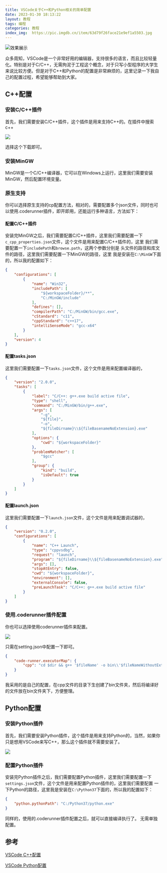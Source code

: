 ```yaml
---
title: VSCode关于C++和Python相关的简单配置
date: 2023-01-30 18:13:22
layout: 教程
tags: 编程
categories: 教程
index_img:  https://pic.imgdb.cn/item/63d79f26face21e9ef1a5503.jpg
---
```


![效果展示](https://pic.imgdb.cn/item/63d79e36face21e9ef18addb.jpg)

众多周知，VSCode是一个非常好用的编辑器，支持很多的语言，而且比较轻量化。特别是对于C/C++，无需拘泥于工程这个概念，对于只写小型程序的大学生来说比较方便。但是对于C++和Python的配置是非常麻烦的，这里记录一下我自己的配置过程，希望能够帮助到大家。
<!--more-->

## C++配置

### 安装C/C++插件

首先，我们需要安装C/C++插件，这个插件是用来支持C++的。在插件中搜索c++

![](https://pic.imgdb.cn/item/63d79b3eface21e9ef133336.jpg)

选择这个下载即可。

### 安装MinGW

MinGW是一个C/C++编译器，它可以在Windows上运行，这里我们需要安装
MinGW，然后配置环境变量。

### 原生支持

你可以选择原生支持的cp配置方法，相对的，需要配置多个json文件，同时也可以使用.coderunner插件，即开即用，还能运行多种语言，方法如下：

#### 配置C/C++插件

安装完MinGW之后，我们需要配置C/C++插件，这里我们需要配置一下
`c_cpp_properties.json`文件，这个文件是用来配置C/C++插件的，这里
我们需要配置一下`includePath`和`browse.path`，这两个参数分别是
头文件的路径和库文件的路径，这里我们需要配置一下MinGW的路径，这里
我是安装在`C:\MinGW`下面的，所以我的配置如下：

```json
{
    "configurations": [
        {
            "name": "Win32",
            "includePath": [
                "${workspaceFolder}/**",
                "C:/MinGW/include"
            ],
            "defines": [],
            "compilerPath": "C:/MinGW/bin/gcc.exe",
            "cStandard": "c11",
            "cppStandard": "c++17",
            "intelliSenseMode": "gcc-x64"
        }
    ],
    "version": 4
}
```

#### 配置tasks.json

这里我们需要配置一下`tasks.json`文件，这个文件是用来配置编译器的，

```json
{
    "version": "2.0.0",
    "tasks": [
        {
            "label": "C/C++: g++.exe build active file",
            "type": "shell",
            "command": "C:/MinGW/bin/g++.exe",
            "args": [
                "-g",
                "${file}",
                "-o",
                "${fileDirname}\\${fileBasenameNoExtension}.exe"
            ],
            "options": {
                "cwd": "${workspaceFolder}"
            },
            "problemMatcher": [
                "$gcc"
            ],
            "group": {
                "kind": "build",
                "isDefault": true
            }
        }
    ]
}
```

#### 配置launch.json


这里我们需要配置一下`launch.json`文件，这个文件是用来配置调试器的，

```json
{
    "version": "0.2.0",
    "configurations": [
        {
            "name": "C++ Launch",
            "type": "cppvsdbg",
            "request": "launch",
            "program": "${fileDirname}\\${fileBasenameNoExtension}.exe",
            "args": [],
            "stopAtEntry": false,
            "cwd": "${workspaceFolder}",
            "environment": [],
            "externalConsole": false,
            "preLaunchTask": "C/C++: g++.exe build active file"
        }
    ]
}
```
### 使用.coderunner插件配置

你也可以选择使用coderunner插件来配置。

![](https://pic.imgdb.cn/item/63d79c08face21e9ef14b98f.jpg)

只需在setting.json中配置一下即可。

```json
{
    "code-runner.executorMap": {
        "cpp": "cd $dir && g++ '$fileName' -o bin\\'$fileNameWithoutExt' -fexec-charset=gbk && .\\bin\\'$fileNameWithoutExt'",
    }
}
```

我采用的是自己的配置，在cpp文件的目录下生创建了bin文件夹，然后将编译好的文件放在bin文件夹下，方便整理。


## Python配置

### 安装Python插件

首先，我们需要安装Python插件，这个插件是用来支持Python的，当然，如果你
只是想用VSCode来写C++，那么这个插件就不需要安装了。

![](https://pic.imgdb.cn/item/63d79cedface21e9ef1653fb.jpg)

### 配置Python插件

安装完Python插件之后，我们需要配置Python插件，这里我们需要配置一下
`settings.json`文件，这个文件是用来配置Python插件的，这里我们需要配置
一下Python的路径，这里我是安装在`C:\Python37`下面的，所以我的配置如下：

```json
{
    "python.pythonPath": "C:/Python37/python.exe"
}
```

同样的，使用的.coderunner插件配置之后，就可以直接编译执行了。
无需单独配置。

## 参考

[VSCode C++配置](https://blog.csdn.net/qq_41855420/article/details/103201100)

[VSCode Python配置](https://blog.csdn.net/qq_41855420/article/details/103201100)
